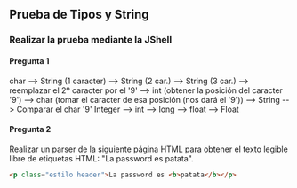 ## Prueba de Tipos y String
### Realizar la prueba mediante la JShell

#### Pregunta 1


char --> String (1 caracter) --> String (2 car.) --> String (3 car.) --> reemplazar el 2º caracter por el '9' --> int (obtener la posición del caracter '9') --> char (tomar el caracter de esa posición (nos dará el '9')) --> String --> Comparar el char '9' Integer --> int --> long --> float --> Float


#### Pregunta 2

Realizar un parser de la siguiente página HTML para obtener el texto legible libre de etiquetas HTML: "La password es patata".

```html
<p class="estilo header">La password es <b>patata</b></p>
```

